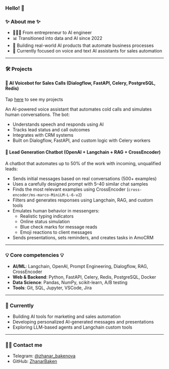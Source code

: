 ### Hello! 👋

### ✨ About me ✨
* 👩🏻‍💻 From entrepreneur to AI engineer
* 📊 Transitioned into data and AI since 2022
* 🧠 Building real-world AI products that automate business processes
* 🚀 Currently focused on voice and text AI assistants for sales automation

---

### 🛠 Projects
#### 🤖 AI Voicebot for Sales Calls (Dialogflow, FastAPI, Celery, PostgreSQL, Redis)
Tap [here](https://github.com/ZhanarBaken/data_science_zhanar) to see my projects

An AI-powered voice assistant that automates cold calls and simulates human conversations. The bot:
- Understands speech and responds using AI
- Tracks lead status and call outcomes
- Integrates with CRM systems
- Built on Dialogflow, FastAPI, and custom logic with Celery workers

#### 💬 Lead Generation Chatbot (OpenAI + Langchain + RAG + CrossEncoder)
A chatbot that automates up to 50% of the work with incoming, unqualified leads:
- Sends initial messages based on real conversations (500+ examples)
- Uses a carefully designed prompt with 5–40 similar chat samples
- Finds the most relevant examples using CrossEncoder (`cross-encoder/ms-marco-MiniLM-L-6-v2`)
- Filters and generates responses using Langchain, RAG, and custom tools
- Emulates human behavior in messengers:
  - Realistic typing indicators
  - Online status simulation
  - Blue check marks for message reads
  - Emoji reactions to client messages
- Sends presentations, sets reminders, and creates tasks in AmoCRM

---

### 💡 Core competencies 💡
- **AI/ML**: Langchain, OpenAI, Prompt Engineering, Dialogflow, RAG, CrossEncoder
- **Web & Backend**: Python, FastAPI, Celery, Redis, PostgreSQL, Docker
- **Data Science**: Pandas, NumPy, scikit-learn, A/B testing
- **Tools**: Git, SQL, Jupyter, VSCode, Jira

---

### 🚀 Currently
- Building AI tools for marketing and sales automation
- Developing personalized AI-generated messages and presentations
- Exploring LLM-based agents and Langchain custom tools

---

### 🙌🏻 Contact me
- Telegram: [@zhanar_bakenova](https://t.me/zhanar_bakenova)
- GitHub: [ZhanarBaken](https://github.com/ZhanarBaken)

